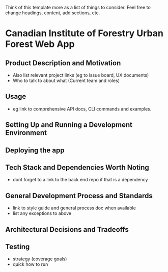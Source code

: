 Think of this template more as a list of things to consider. Feel free to change headings, content, add sections, etc.

# Canadian Institute of Forestry Urban Forest Web App

## Product Description and Motivation

- Also list relevant project links (eg to issue board, UX documents)
- Who to talk to about what (Current team and roles)

## Usage

- eg link to comprehensive API docs, CLI commands and examples.

## Setting Up and Running a Development Environment

## Deploying the app

## Tech Stack and Dependencies Worth Noting

- dont forget to a link to the back end repo if that is a dependency

## General Development Process and Standards

- link to style guide and general process doc when available
- list any exceptions to above

## Architectural Decisions and Tradeoffs

## Testing

- strategy (coverage goals)
- quick how to run
